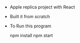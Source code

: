 * Apple replica project with React 
* Built it from scratch
* To Run this program

   npm install
   npm start
